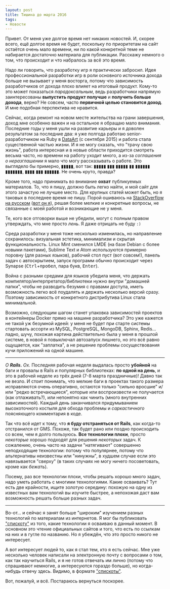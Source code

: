 ```yaml
---
layout: post
title: Тишина до марта 2016
tags:
- Новости
---
```


Привет. От меня уже долгое время нет никаких новостей. И, скорее всего, ещё долгое время не будет, поскольку по приоритетам на сайт остаётся очень мало времени, ни по какой конкретной теме не набирается достаточно материала для публикации. Расскажу немного о том, что происходит и что набралось за всё это время.

Надо ли говорить, что разработку игр я практически забросил. Идея профессиональной разработки игр в роли основного источника дохода больше не вызывает у меня восторга, потому что зависимость разработчиков от дохода плохо влияет на итоговый продукт. Кому-то это может показаться *парадоксальным*, ведь разработчики напрямую заинтересованы **выпустить продукт получше** и **получить больше дохода**, верно? Не совсем, часто **первичной целью становится доход**. И мне подобная перспектива не нравится.

Сейчас, когда ремонт на новом месте жительства на грани завершения, доход мне особенно важен и на остальное я обращаю мало внимания. Последние годы у меня ушли на развитие карьеры и я доволен результатом за последние два: я уже полгода работаю senior-разработчиком на Ruby в [DataArt](http://dataart.ru) (с сентября 2015) и работа стала существенной частью жизни. И я не могу сказать, что "трачу свою жизнь", работа интересная и в новые области приходится смотреть весьма часто, но времени на работу уходит много, а из-за *соглашения о неразглашении* я мало что могу рассказывать о работе. Это выглядело бы примерно, &#x25ae;&#x25ae;&#x25ae;&#x25ae;&#x25ae;, вот так: &#x25ae;&#x25ae;&#x25ae;&#x25ae;&#x25ae; &#x25ae;&#x25ae;&#x25ae; &#x25ae;&#x25ae;&#x25ae;&#x25ae;&#x25ae; &#x25ae;&#x25ae; &#x25ae;&#x25ae;&#x25ae;&#x25ae;&#x25ae;&#x25ae; &#x25ae;&#x25ae;&#x25ae;&#x25ae;&#x25ae;&#x25ae;&#x25ae;, &#x25ae;&#x25ae;&#x25ae;&#x25ae; &#x25ae;&#x25ae;&#x25ae; &#x25ae;&#x25ae;&#x25ae;&#x25ae;&#x25ae;&#x25ae;. Не очень круто, правда?

Кроме того, надо принимать во внимание **охват** публикуемых материалов. То, что я пишу, должно быть легко найти, и мой сайт для этого зачастую не лучшее место. Для крупных статей может быть, но я таковых в последнее время не пишу. Порой ошиваюсь на [StackOverflow на русском](http://ru.stackoverflow.com/) ([вот он я](http://ru.stackoverflow.com/users/181100/d-side)), решая более мелкие и конкретные вопросы, не связанные с моей работой и возникающие не у меня.

Те, кого все отговорки выше не убедили, могут с полным правом утверждать, что мне просто *лень*. Я даже отрицать не буду `:)`

Среда разработки у меня тоже несколько изменилась, но направление сохранилось: визуальная эстетика, минимализм и скрытая функциональность. Linux Mint сменился LMDE (на базе Debian с более новыми пакетами), Sublime Text и Atom используются примерно поровну (для разных языков), рабочий стол пуст (вот совсем!), панель задач с автоскрытием, запуск программ обычно происходит через Synapse (<kbd>Ctrl</kbd>+<kbd>пробел</kbd>, пара букв, <kbd>Enter</kbd>).

Война с разными средами для языков убедила меня, что держать компилятор/интерпретатор/библиотеки нужно внутри "домашней папки", чтобы не разводить безумия с правами доступа, иметь возможность легко всё поудалять и держать несколько версий сразу. Поэтому зависимость от конкретного дистрибутива Linux стала минимальной.

Возможно, следующим шагом станет упаковка зависимостей проектов в контейнеры Docker прямо на машине разработчика? Это уже кажется не такой уж безумной идеей: у меня не будет при старте системы стартовать ассорти из MySQL, PostgreSQL, MongoDB, Sphinx, Redis... ладно, шучу, похожая картина действительно была у меня в прошлой системе, в новой я повыключал автозапуск лишнего, но это всё равно ощущается, как "заплатка", а не решение проблемы сосуществования кучи приложений на одной машине.

---

*О **Rails.*** *Ох.* Последняя рабочая неделя выдалась просто **убойной** на баги и провалы в Rails и популярных библиотеках: **по одной на день**, и это в рабочей неделе из трёх дней (7-8 марта праздничные)! Давно так не везло. И стоит понимать, что мелкие баги в проектах такого размера исправляются очень оперативно, остаются только "сильно вросшие" и/или "редко встречающиеся", которые или воспроизвести не получается (как отлаживать?), или непонятно как чинить (много внутренних зависимостей). Каждый день заканчивался придумыванием высокоточного костыля для обхода проблемы и *саркастичного* поясняющего комментария в коде.

Так что всё идет к тому, что **я буду отстраняться от Rails**, как когда-то отстранился от GMS. Похоже, так будет рано или поздно происходить со всем, чем я долго пользуюсь. **Все технологии плохи**, просто *некоторые* хорошо подходят для решения *некоторых* задач. К сожалению, очень часто на задачи "натягивают" совершенно неподходящие технологии: потому что популярнее, потому что альтернативы неизвестны или "нинужны", в худшем случае если это навязывается "сверху" (в таких случаях не могу ничего посоветовать, кроме как *бежать*).

Посему, раз все технологии плохи, чтобы решать хорошо много задач, надо уметь работать с многими технологиями. Какие осваивать? Тут есть две крайности, ищите золотую середину: похожую на одну из известных вам технологий вы изучите быстрее, а непохожая даст вам возможность решать больше разных задач.

---

Во-от... и сейчас я занят больше "широким" изучением разных технологий по материалам из интернетов. Я мог бы публиковать ["спискоту"][спискота] из того, какие технологии я осваиваю в данный момент. В основном это чтение официальных сайтов и того, что есть по ссылкам на них и в гугле по названию. Но я убеждён, что это просто никого не интересует.

А вот интересует людей то, как я стал тем, кто я есть сейчас. Мне уже несколько человек написали на электронную почту с вопросами о том, как так научиться Rails, и я не готов отвечать им лично (потому что спрашивают немногие, а интересуются гораздо больше), но когда-нибудь отвечу здесь. Видимо, в формате ["спискоты"][спискота].

Вот, пожалуй, и всё. Постараюсь вернуться поскорее.

 [спискота]: https://ru.wiktionary.org/wiki/%D1%81%D0%BF%D0%B8%D1%81%D0%BA%D0%BE%D1%82%D0%B0